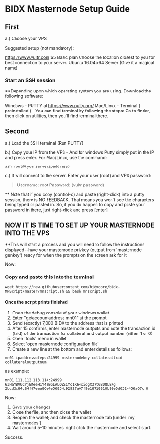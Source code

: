# BIDX Masternode Setup Guide

## First

a.) Choose your VPS

Suggested setup (not mandatory):

<https://www.vultr.com>
$5 Basic plan
Choose the location closest to you for best connection to your server.
Ubuntu 16.04.x64
Server (Give it a magical name)

### Start an SSH session

**Depending upon which operating system you are using. Download the following software:

Windows - PUTTY at <https://www.putty.org/>
Mac/Linux - Terminal ( preinstalled ) - You can find terminal by following the steps: Go to finder, then click on utilities, then you'll find terminal there.

## Second

a.) Load the SSH terminal (Run PUTTY)

b.) Copy your IP from the VPS - And for windows Putty simply put in the IP and press enter. For Mac/Linux, use the command:

`ssh root@(yourserveripaddress)`

c.) It will connect to the server. Enter your user (root) and VPS password:

>Username: root
>Password: (vultr password)

** Note that if you copy (control-c) and paste (right-click) into a putty session, there is NO FEEDBACK. That means you won't see the characters being typed or pasted in. So, if you do happen to copy and paste your password in there, just right-click and press [enter]

## NOW IT IS TIME TO SET UP YOUR MASTERNODE INTO THE VPS

**This will start a process and you will need to follow the instructions displayed--have your masternode privkey (output from 'masternode genkey') ready for when the prompts on the screen ask for it

Now:

### Copy and paste this into the terminal

`wget https://raw.githubusercontent.com/bidxcore/bidx-MNScript/master/mnscript.sh && bash mnscript.sh`

#### Once the script prints finished

1. Open the debug console of your windows wallet
2. Enter "getaccountaddress mn01" at the prompt
3. Send (exactly) 7,000 BIDX to the address that is printed
4. After 15 confirms, enter masternode outputs and note the transaction id (txid) of the transaction for collateral and output number (either 1 or 0)
5. Open 'tools' menu in wallet
6. Select 'open masternode configuration file'
7. Create a new line at the bottom and enter details as follows:

`mn01 ipaddressofvps:24999 masternodekey collateraltxid collateraloutputnum`

as example:

`mn01 111.112.113.114:24999 63HaYBVUCYjEMeeH1Y4sBGLALQZE1Yc1K64xiqgX37tGBDQL8Xg 2bcd3c84c84f87eaa86e4e56834c92927a07f9e18718810b92e0d0324456a67c 0`

Now:

1. Save your changes
2. Close the file, and then close the wallet
3. Reopen the wallet; and check the masternode tab (under 'my masternodes')
4. Wait around 5-10 minutes, right click the masternode and select start.

Success.
